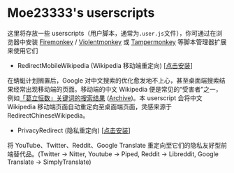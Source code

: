 # Moe23333's userscripts

这里将存放一些 userscripts（用户脚本，通常为`.user.js`文件），你可通过在浏览器中安装 [Firemonkey](https://addons.mozilla.org/firefox/addon/firemonkey) / [Violentmonkey](https://violentmonkey.github.io) 或 [Tampermonkey](https://www.tampermonkey.net) 等脚本管理器扩展来使用它们

- RedirectMobileWikipedia  (Wikipedia 移动端重定向) [[点击安装](https://raw.githubusercontent.com/Moe23333/userscripts/master/redirect_mobile_wikipedia.user.js)]

在蜻蜓计划搁置后，Google 对中文搜索的优化愈发地不上心，甚至桌面端搜索结果经常出现移动端的页面。移动端的中文 Wikipedia 便是常见的“受害者”之一，例如[「葛立恒数」关键词的搜索结果](https://www.google.com/search?q=%E8%91%9B%E7%AB%8B%E6%81%92%E6%95%B0) ([Archive](https://web.archive.org/web/20221205085332/https://www.google.com/search?q=%E8%91%9B%E7%AB%8B%E6%81%92%E6%95%B0))。本 userscript 会将中文 Wikipedia 移动端页面自动重定向至桌面端页面，灵感来源于 RedirectChineseWikipedia。

- PrivacyRedirect (隐私重定向) [[点击安装](https://raw.githubusercontent.com/Moe23333/userscripts/main/privacy_redirect.user.js)]

将 YouTube、Twitter、Reddit、Google Translate 重定向至它们的隐私友好型前端替代品。(Twitter -> Nitter, Youtube -> Piped, Reddit -> Libreddit, Google Translate -> SimplyTranslate)
